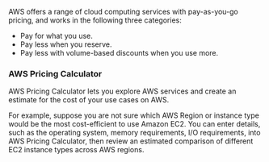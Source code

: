AWS offers a range of cloud computing services with pay-as-you-go pricing, and works in the following three categories:
- Pay for what you use.
- Pay less when you reserve.
- Pay less with volume-based discounts when you use more.

### AWS Pricing Calculator
AWS Pricing Calculator lets you explore AWS services and create an estimate for the cost of your use cases on AWS. 

For example, suppose you are not sure which AWS Region or instance type would be the most cost-efficient to use Amazon EC2. You can enter details, such as the operating system, memory requirements, I/O requirements, into AWS Pricing Calculator, then review an estimated comparison of different EC2 instance types across AWS regions.
